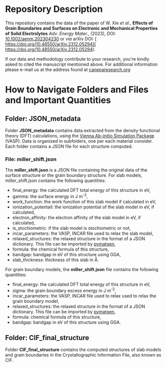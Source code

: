 # Repository Description
This repository contains the data of the paper of W. Xie *et al.*, **Effects of Grain Boundaries and Surfaces on Electronic and Mechanical Properties of Solid Electrolytes** *Adv. Energy Mater.*,  (2023), DOI: [10.1002/aenm.202304230](https://doi.org/10.1002/aenm.202304230) or *via* arXiv DOI: [
https://doi.org/10.48550/arXiv.2312.05294](
https://doi.org/10.48550/arXiv.2312.05294).

If our data and methodology contribute to your research, you're kindly asked to cited the manuscript mentioned above.
For additional information please e-mail us at the address found at [caneparesearch.org](https://caneparesearch.org)

# How to Navigate Folders and Files and Important Quantities

## Folder: JSON_metadata

Folder **JSON_metadata** contains data extracted from the density functional theory (DFT) calculations, using the [Vienna Ab-initio Simulation Package](https://vasp.at) (VASP). Data is organized in subfolders, one per each material consider. Each folder contains a JSON file for each structure computed.

### File: miller_shift.json
The **miller_shift.json** is a JSON file containing the original data of the surface structure or the grain boundary structure.
For slab models, miller_shift.json contains the following quantities:
- final_energy: the calculated DFT total energy of this structure in eV,
- gamma: the surface energy in J m<sup>-2</sup>,
- work_function: the work function of this slab model if calculated in eV,
- ionization_potentail: the ionization potential of the slab model in eV, if calculated,
- electron_affinity: the electron affinity of the slab model in eV, if calculated,
- is_stochiometric: if the slab model is stochiometric or not,
- incar_parameters: the VASP, INCAR file used to relax the slab model,
- relaxed_structures: the relaxed structure in the format of a JSON dictionary. This file can be imported by [pymatgen](https://pymatgen.org), 
- formula: the chemical formula of this structure,
- bandgap: bandgap in eV of this structure using GGA,
- slab_thickness: thickness of this slab in &Aring;.

For grain boundary models, the **miller_shift.json** file contains the following quantities:
- final_energy: the calculated DFT total energy of this structure in eV,
- sigma: the grain boundary excess energy in J m<sup>-2</sup>,
- incar_parameters: the VASP, INCAR file used to relax used to relax the grain boundary model,
- relaxed_structures: the relaxed structure in the format of a JSON dictionary. This file can be imported by [pymatgen](https://pymatgen.org),  
- formula: chemical formula of this structure,
- bandgap: bandgap in eV of this structure using GGA.

## Folder: CIF_final_structure

Folder **CIF_final_structure** contains the computed structures of slab models and grain boundaries in the Crystallographic Information File, also known as CIF.


